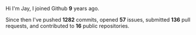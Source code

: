 Hi I'm Jay, I joined Github **9** years ago.

Since then I've pushed **1282** commits, opened **57** issues, submitted **136** pull requests, and contributed to **16** public repositories.
